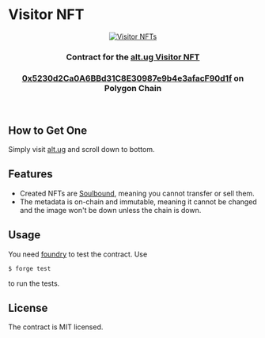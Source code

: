 # Visitor NFT

<div align="center">
    <a href=https://alt.ug>
        <img src="https://user-images.githubusercontent.com/43248015/165373746-129af041-ae7c-4a4d-8e0e-50c8dc711a78.svg" alt="Visitor NFTs">
    </a>
    <h3>Contract for the <a href="https://alt.ug">alt.ug Visitor NFT</a><h3>
    <h3> <a href=https://polygonscan.com/address/0x5230d2Ca0A6BBd31C8E30987e9b4e3afacF90d1f>0x5230d2Ca0A6BBd31C8E30987e9b4e3afacF90d1f</a> on Polygon Chain</h3>
</div>
<br />

## How to Get One
Simply visit [alt.ug](https://alt.ug) and scroll down to bottom.
      
## Features
- Created NFTs are [Soulbound](https://vitalik.ca/general/2022/01/26/soulbound.html), meaning you cannot transfer or sell them.
- The metadata is on-chain and immutable, meaning it cannot be changed and the image won't be down unless the chain is down.
      
## Usage
You need [foundry](https://github.com/foundry-rs/foundry) to test the contract. Use
```shell
$ forge test
```
to run the tests.
      
## License
The contract is MIT licensed.
